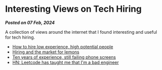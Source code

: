 # Interesting Views on Tech Hiring

**_Posted on 07 Feb, 2024_**

A collection of views around the internet that I found interesting and useful for tech hiring.

- [How to hire low experience, high potential people](https://worktopia.substack.com/p/how-to-hire-low-experience-high-potential)
- [Hiring and the market for lemons](https://danluu.com/hiring-lemons/)
- [Ten years of experience, still failing phone screens](https://kevin.burke.dev/kevin/phone-screens-broken/)
- [HN: Leetcode has taught me that I'm a bad engineer](https://news.ycombinator.com/item?id=29804607)
